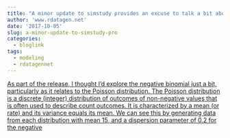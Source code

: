 ```yaml
---
title: "A minor update to simstudy provides an excuse to talk a bit about the negative binomial and Poisson distributions"
author: 'www.rdatagen.net'
date: '2017-10-05'
slug: a-minor-update-to-simstudy-pro
categories:
  - bloglink
tags:
  - modeling
  - rdatagennet
---
```


[As part of the release, I thought I’d explore the negative binomial just a bit, particularly as it relates to the Poisson distribution. The Poisson distribution is a discrete (integer) distribution of outcomes of non-negative values that is often used to describe count outcomes. It is characterized by a mean (or rate) and its variance equals its mean. We can see this by generating data from each distribution with mean 15, and a dispersion parameter of 0.2 for the negative<i class="fas fa-external-link-alt"></i>](https://www.rdatagen.net/post/a-small-update-to-simstudy-neg-bin/)

